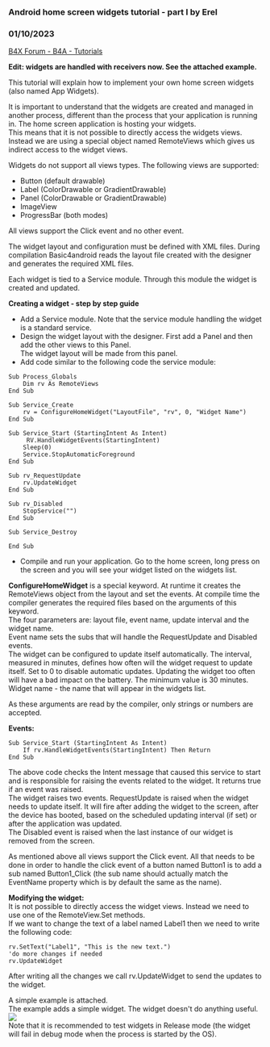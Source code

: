 ### Android home screen widgets tutorial - part I by Erel
### 01/10/2023
[B4X Forum - B4A - Tutorials](https://www.b4x.com/android/forum/threads/10166/)

**Edit: widgets are handled with receivers now. See the attached example.**  
  
This tutorial will explain how to implement your own home screen widgets (also named App Widgets).  
  
It is important to understand that the widgets are created and managed in another process, different than the process that your application is running in. The home screen application is hosting your widgets.  
This means that it is not possible to directly access the widgets views. Instead we are using a special object named RemoteViews which gives us indirect access to the widget views.  
  
Widgets do not support all views types. The following views are supported:  
- Button (default drawable)  
- Label (ColorDrawable or GradientDrawable)  
- Panel (ColorDrawable or GradientDrawable)  
- ImageView  
- ProgressBar (both modes)  
  
All views support the Click event and no other event.  
  
The widget layout and configuration must be defined with XML files. During compilation Basic4android reads the layout file created with the designer and generates the required XML files.  
  
Each widget is tied to a Service module. Through this module the widget is created and updated.  
  
**Creating a widget - step by step guide**  
  
- Add a Service module. Note that the service module handling the widget is a standard service.  
- Design the widget layout with the designer. First add a Panel and then add the other views to this Panel.  
The widget layout will be made from this panel.  
- Add code similar to the following code the service module:  

```B4X
Sub Process_Globals  
    Dim rv As RemoteViews  
End Sub  
  
Sub Service_Create  
    rv = ConfigureHomeWidget("LayoutFile", "rv", 0, "Widget Name")  
End Sub  
  
Sub Service_Start (StartingIntent As Intent)  
     RV.HandleWidgetEvents(StartingIntent)  
    Sleep(0)  
    Service.StopAutomaticForeground  
End Sub  
  
Sub rv_RequestUpdate  
    rv.UpdateWidget  
End Sub  
  
Sub rv_Disabled  
    StopService("")  
End Sub  
  
Sub Service_Destroy  
  
End Sub
```

- Compile and run your application. Go to the home screen, long press on the screen and you will see your widget listed on the widgets list.  
  
**ConfigureHomeWidget** is a special keyword. At runtime it creates the RemoteViews object from the layout and set the events. At compile time the compiler generates the required files based on the arguments of this keyword.  
The four parameters are: layout file, event name, update interval and the widget name.  
Event name sets the subs that will handle the RequestUpdate and Disabled events.  
The widget can be configured to update itself automatically. The interval, measured in minutes, defines how often will the widget request to update itself. Set to 0 to disable automatic updates. Updating the widget too often will have a bad impact on the battery. The minimum value is 30 minutes.  
Widget name - the name that will appear in the widgets list.  
  
As these arguments are read by the compiler, only strings or numbers are accepted.  
  
**Events:**  

```B4X
Sub Service_Start (StartingIntent As Intent)  
    If rv.HandleWidgetEvents(StartingIntent) Then Return  
End Sub
```

The above code checks the Intent message that caused this service to start and is responsible for raising the events related to the widget. It returns true if an event was raised.  
The widget raises two events. RequestUpdate is raised when the widget needs to update itself. It will fire after adding the widget to the screen, after the device has booted, based on the scheduled updating interval (if set) or after the application was updated.  
The Disabled event is raised when the last instance of our widget is removed from the screen.  
  
As mentioned above all views support the Click event. All that needs to be done in order to handle the click event of a button named Button1 is to add a sub named Button1\_Click (the sub name should actually match the EventName property which is by default the same as the name).  
  
**Modifying the widget:**  
It is not possible to directly access the widget views. Instead we need to use one of the RemoteView.Set methods.  
If we want to change the text of a label named Label1 then we need to write the following code:  

```B4X
rv.SetText("Label1", "This is the new text.")  
'do more changes if needed  
rv.UpdateWidget
```

After writing all the changes we call rv.UpdateWidget to send the updates to the widget.  
  
A simple example is attached.  
The example adds a simple widget. The widget doesn't do anything useful.  
![](http://www.b4x.com/basic4android/images/SS-2011.07.11-12.55.04.png)  
Note that it is recommended to test widgets in Release mode (the widget will fail in debug mode when the process is started by the OS).